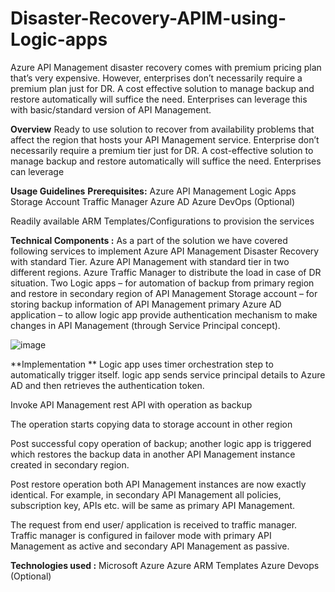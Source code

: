 # Disaster-Recovery-APIM-using-Logic-apps

Azure API Management disaster recovery comes with premium pricing plan that’s very expensive. However, enterprises don’t necessarily require a premium plan just for DR. A cost effective solution to manage backup and restore automatically will suffice the need. Enterprises can leverage this with basic/standard version of API Management.

**Overview**
Ready to use solution to recover from availability problems that affect the region that hosts your API Management service.
Enterprise don’t necessarily require a premium tier just for DR. A cost-effective solution to manage backup and restore automatically will suffice the need. Enterprises can leverage 

**Usage Guidelines**
**Prerequisites:**
Azure API Management
Logic Apps
Storage Account
Traffic Manager
Azure AD
Azure DevOps (Optional)

Readily available ARM Templates/Configurations to provision the services

**Technical Components :**
As a part of the solution we have covered following services to implement Azure API Management Disaster Recovery with standard Tier.
Azure API Management with standard tier in two different regions.
Azure Traffic Manager to distribute the load in case of DR situation.
Two Logic apps – for automation of backup from primary region and restore in secondary region of API Management
Storage account – for storing backup information of API Management primary
Azure AD application – to allow logic app provide authentication mechanism to make changes in API Management (through Service Principal concept).

![image](https://user-images.githubusercontent.com/90609419/161036211-4494972d-8880-4b17-bf81-70c4023f821e.png)


**Implementation **
Logic app uses timer orchestration step to automatically trigger itself. logic app sends service principal details to Azure AD and then retrieves the authentication token.

Invoke API Management rest API with operation as backup

The operation starts copying data to storage account in other region

Post successful copy operation of backup; another logic app is triggered which restores the backup data in another API Management instance created in secondary region.

Post restore operation both API Management instances are now exactly identical. For example, in secondary API Management all policies, subscription key, APIs etc. will be same as primary API Management.

The request from end user/ application is received to traffic manager. Traffic manager is configured in failover mode with primary API Management as active and secondary API Management as passive.

**Technologies used :**
Microsoft Azure
Azure ARM Templates
Azure Devops (Optional)


